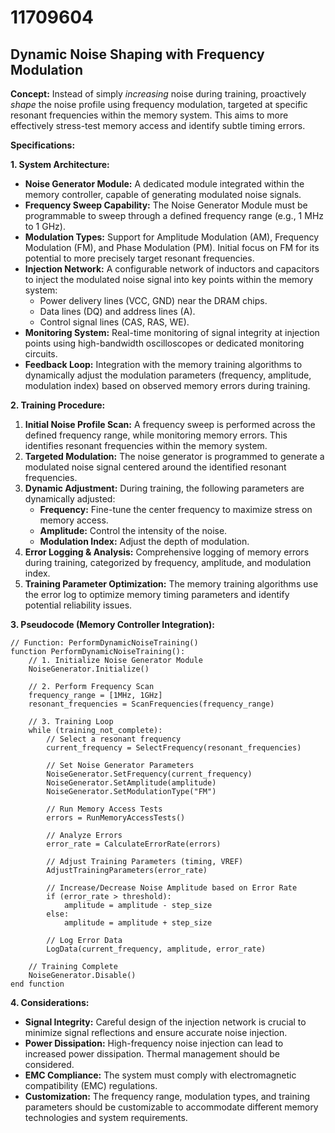 # 11709604

## Dynamic Noise Shaping with Frequency Modulation

**Concept:** Instead of simply *increasing* noise during training, proactively *shape* the noise profile using frequency modulation, targeted at specific resonant frequencies within the memory system. This aims to more effectively stress-test memory access and identify subtle timing errors.

**Specifications:**

**1. System Architecture:**

*   **Noise Generator Module:** A dedicated module integrated within the memory controller, capable of generating modulated noise signals.
*   **Frequency Sweep Capability:** The Noise Generator Module must be programmable to sweep through a defined frequency range (e.g., 1 MHz to 1 GHz).
*   **Modulation Types:** Support for Amplitude Modulation (AM), Frequency Modulation (FM), and Phase Modulation (PM).  Initial focus on FM for its potential to more precisely target resonant frequencies.
*   **Injection Network:** A configurable network of inductors and capacitors to inject the modulated noise signal into key points within the memory system:
    *   Power delivery lines (VCC, GND) near the DRAM chips.
    *   Data lines (DQ) and address lines (A).
    *   Control signal lines (CAS, RAS, WE).
*   **Monitoring System:**  Real-time monitoring of signal integrity at injection points using high-bandwidth oscilloscopes or dedicated monitoring circuits.
*   **Feedback Loop:** Integration with the memory training algorithms to dynamically adjust the modulation parameters (frequency, amplitude, modulation index) based on observed memory errors during training.

**2. Training Procedure:**

1.  **Initial Noise Profile Scan:** A frequency sweep is performed across the defined frequency range, while monitoring memory errors. This identifies resonant frequencies within the memory system.
2.  **Targeted Modulation:** The noise generator is programmed to generate a modulated noise signal centered around the identified resonant frequencies.
3.  **Dynamic Adjustment:** During training, the following parameters are dynamically adjusted:
    *   **Frequency:** Fine-tune the center frequency to maximize stress on memory access.
    *   **Amplitude:** Control the intensity of the noise.
    *   **Modulation Index:** Adjust the depth of modulation.
4.  **Error Logging & Analysis:** Comprehensive logging of memory errors during training, categorized by frequency, amplitude, and modulation index.
5.  **Training Parameter Optimization:**  The memory training algorithms use the error log to optimize memory timing parameters and identify potential reliability issues.

**3. Pseudocode (Memory Controller Integration):**

```pseudocode
// Function: PerformDynamicNoiseTraining()
function PerformDynamicNoiseTraining():
    // 1. Initialize Noise Generator Module
    NoiseGenerator.Initialize()

    // 2. Perform Frequency Scan
    frequency_range = [1MHz, 1GHz]
    resonant_frequencies = ScanFrequencies(frequency_range)

    // 3. Training Loop
    while (training_not_complete):
        // Select a resonant frequency
        current_frequency = SelectFrequency(resonant_frequencies)

        // Set Noise Generator Parameters
        NoiseGenerator.SetFrequency(current_frequency)
        NoiseGenerator.SetAmplitude(amplitude)
        NoiseGenerator.SetModulationType("FM")

        // Run Memory Access Tests
        errors = RunMemoryAccessTests()

        // Analyze Errors
        error_rate = CalculateErrorRate(errors)

        // Adjust Training Parameters (timing, VREF)
        AdjustTrainingParameters(error_rate)

        // Increase/Decrease Noise Amplitude based on Error Rate
        if (error_rate > threshold):
            amplitude = amplitude - step_size
        else:
            amplitude = amplitude + step_size

        // Log Error Data
        LogData(current_frequency, amplitude, error_rate)

    // Training Complete
    NoiseGenerator.Disable()
end function
```

**4. Considerations:**

*   **Signal Integrity:** Careful design of the injection network is crucial to minimize signal reflections and ensure accurate noise injection.
*   **Power Dissipation:** High-frequency noise injection can lead to increased power dissipation. Thermal management should be considered.
*   **EMC Compliance:** The system must comply with electromagnetic compatibility (EMC) regulations.
*   **Customization:** The frequency range, modulation types, and training parameters should be customizable to accommodate different memory technologies and system requirements.